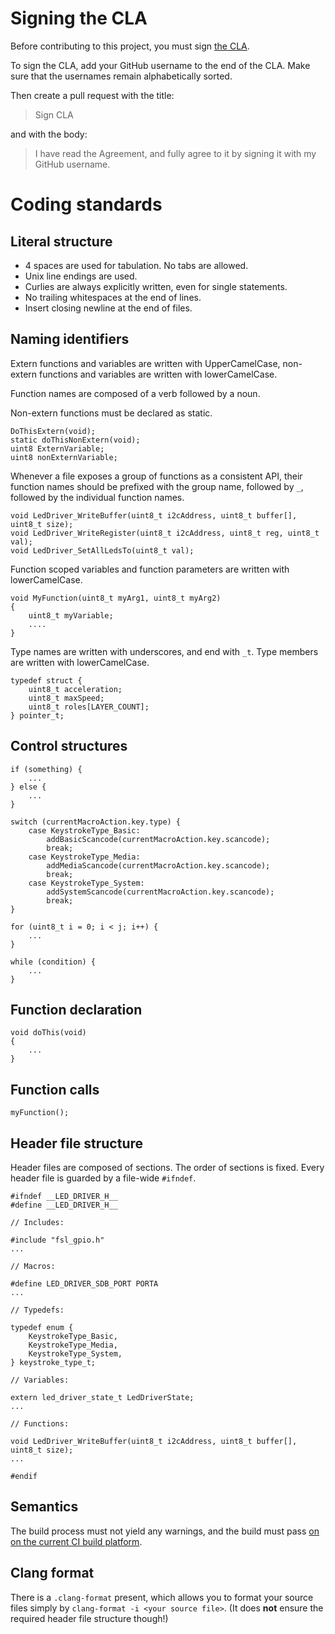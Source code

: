 # Signing the CLA

Before contributing to this project, you must sign [the CLA](/cla/cla-1.0.0.md).

To sign the CLA, add your GitHub username to the end of the CLA. Make sure that the usernames remain alphabetically sorted.

Then create a pull request with the title:

> Sign CLA

and with the body:

> I have read the Agreement, and fully agree to it by signing it with my GitHub username.

# Coding standards

## Literal structure

* 4 spaces are used for tabulation. No tabs are allowed.
* Unix line endings are used.
* Curlies are always explicitly written, even for single statements.
* No trailing whitespaces at the end of lines.
* Insert closing newline at the end of files.

## Naming identifiers

Extern functions and variables are written with UpperCamelCase, non-extern functions and variables are written with lowerCamelCase.

Function names are composed of a verb followed by a noun.

Non-extern functions must be declared as static.

```
DoThisExtern(void);
static doThisNonExtern(void);
uint8 ExternVariable;
uint8 nonExternVariable;
```

Whenever a file exposes a group of functions as a consistent API, their function names should be prefixed with the group name, followed by `_`, followed by the individual function names.

```
void LedDriver_WriteBuffer(uint8_t i2cAddress, uint8_t buffer[], uint8_t size);
void LedDriver_WriteRegister(uint8_t i2cAddress, uint8_t reg, uint8_t val);
void LedDriver_SetAllLedsTo(uint8_t val);
```

Function scoped variables and function parameters are written with lowerCamelCase.

```
void MyFunction(uint8_t myArg1, uint8_t myArg2)
{
    uint8_t myVariable;
    ....
}
```

Type names are written with underscores, and end with `_t`. Type members are written with lowerCamelCase.

```
typedef struct {
    uint8_t acceleration;
    uint8_t maxSpeed;
    uint8_t roles[LAYER_COUNT];
} pointer_t;
```

## Control structures

```
if (something) {
    ...
} else {
    ...
}

switch (currentMacroAction.key.type) {
    case KeystrokeType_Basic:
        addBasicScancode(currentMacroAction.key.scancode);
        break;
    case KeystrokeType_Media:
        addMediaScancode(currentMacroAction.key.scancode);
        break;
    case KeystrokeType_System:
        addSystemScancode(currentMacroAction.key.scancode);
        break;
}

for (uint8_t i = 0; i < j; i++) {
    ...
}

while (condition) {
    ...
}
```

## Function declaration

```
void doThis(void)
{
    ...
}
```

## Function calls

```
myFunction();
```

## Header file structure

Header files are composed of sections. The order of sections is fixed. Every header file is guarded by a file-wide `#ifndef`.

```
#ifndef __LED_DRIVER_H__
#define __LED_DRIVER_H__

// Includes:

#include "fsl_gpio.h"
...

// Macros:

#define LED_DRIVER_SDB_PORT PORTA
...

// Typedefs:

typedef enum {
    KeystrokeType_Basic,
    KeystrokeType_Media,
    KeystrokeType_System,
} keystroke_type_t;

// Variables:

extern led_driver_state_t LedDriverState;
...

// Functions:

void LedDriver_WriteBuffer(uint8_t i2cAddress, uint8_t buffer[], uint8_t size);
...

#endif
```

## Semantics

The build process must not yield any warnings, and the build must pass [on on the current CI build platform](https://cloud.drone.io/UltimateHackingKeyboard/firmware).

## Clang format

There is a `.clang-format` present, which allows you to format your source files simply by `clang-format -i <your source file>`.
(It does **not** ensure the required header file structure though!)
